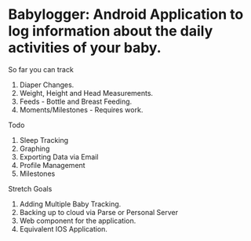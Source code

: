 # Babylogger: Android Application to log information about the daily activities of your baby.

So far you can track 
1. Diaper Changes.
2. Weight, Height and Head Measurements.
3. Feeds - Bottle and Breast Feeding.
4. Moments/Milestones - Requires work. 


Todo
1. Sleep Tracking
2. Graphing 
3. Exporting Data via Email
4. Profile Management 
5. Milestones

Stretch Goals 
1. Adding Multiple Baby Tracking.
2. Backing up to cloud via Parse or Personal Server 
3. Web component for the application. 
4. Equivalent IOS Application. 
